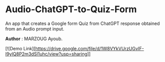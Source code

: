 # Audio-ChatGPT-to-Quiz-Form

An app that creates a Google form Quiz from ChatGPT response obtained from an Audio prompt input.

**Author** : MARZOUG Ayoub.

[![Demo Link][https://drive.google.com/file/d/1W8VYkVUrzUGvIF-I9ylQ8P2m3dSl1uhc/view?usp=sharing]]
